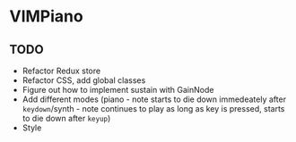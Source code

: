 # VIMPiano

## TODO
- Refactor Redux store
- Refactor CSS, add global classes
- Figure out how to implement sustain with GainNode
- Add different modes (piano - note starts to die down immedeately after `keydown`/synth - note continues to play as long as key is pressed, starts to die down after `keyup`)
- Style

